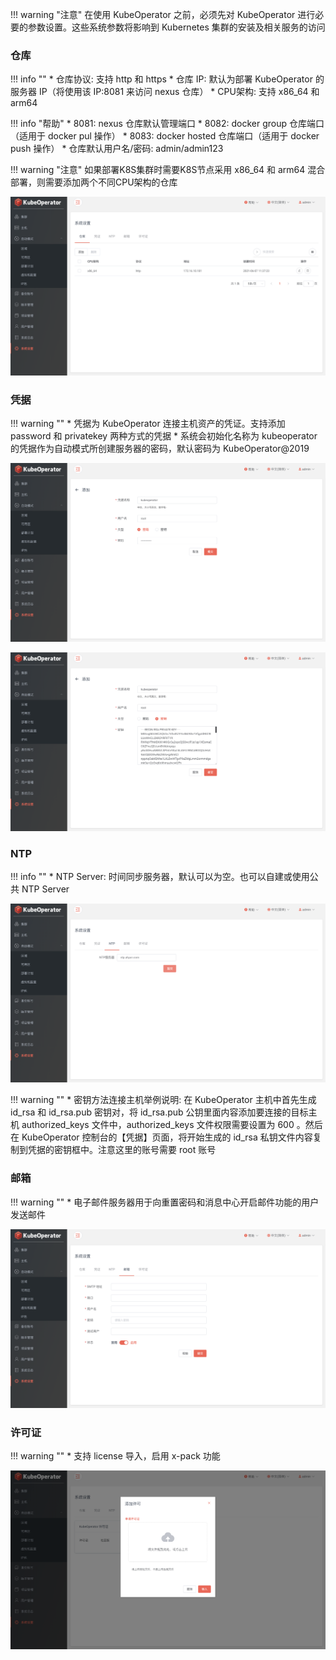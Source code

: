 
!!! warning "注意"
    在使用 KubeOperator 之前，必须先对 KubeOperator 进行必要的参数设置。这些系统参数将影响到 Kubernetes 集群的安装及相关服务的访问

### 仓库

!!! info ""
    * 仓库协议: 支持 http 和 https
    * 仓库 IP: 默认为部署 KubeOperator 的服务器 IP（将使用该 IP:8081 来访问 nexus 仓库）
    * CPU架构: 支持 x86_64 和 arm64

!!! info "帮助"
    * 8081: nexus 仓库默认管理端口
    * 8082: docker group 仓库端口（适用于 docker pul 操作）
    * 8083: docker hosted 仓库端口（适用于 docker push 操作）
    * 仓库默认用户名/密码: admin/admin123

!!! warning "注意"
    如果部署K8S集群时需要K8S节点采用 x86_64 和 arm64 混合部署，则需要添加两个不同CPU架构的仓库

![system](../img/user_manual/system_management/registry.png)

### 凭据

!!! warning ""
    * 凭据为 KubeOperator 连接主机资产的凭证。支持添加 password 和 privatekey 两种方式的凭据
    * 系统会初始化名称为 kubeoperator 的凭据作为自动模式所创建服务器的密码，默认密码为 KubeOperator@2019

![password](../img/user_manual/system_management/key-1.png)

![key](../img/user_manual/system_management/key-2.png)

### NTP

!!! info ""
    * NTP Server: 时间同步服务器，默认可以为空。也可以自建或使用公共 NTP Server
    
![system](../img/user_manual/system_management/ntp.png)

!!! warning ""
    * 密钥方法连接主机举例说明: 在 KubeOperator 主机中首先生成 id_rsa 和 id_rsa.pub 密钥对，将 id_rsa.pub 公钥里面内容添加要连接的目标主机 authorized_keys 文件中，authorized_keys 文件权限需要设置为 600 。然后在 KubeOperator 控制台的【凭据】页面，将开始生成的 id_rsa 私钥文件内容复制到凭据的密钥框中。注意这里的账号需要 root 账号

### 邮箱

!!! warning ""
    * 电子邮件服务器用于向重置密码和消息中心开启邮件功能的用户发送邮件

![email](../img/user_manual/system_management/email-1.png)

### 许可证

!!! warning ""
    * 支持 license 导入，启用 x-pack 功能

![license](../img/user_manual/system_management/license-1.png)
